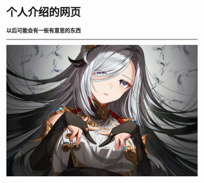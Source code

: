 # 个人介绍的网页
**以后可能会有一些有意思的东西**
***

![image](https://github.com/YangGuanyuhan/YangGuanyuhan.github.io/blob/main/%E7%94%B3%E9%B9%A4%E5%A7%90%E5%A7%90.jpg)
